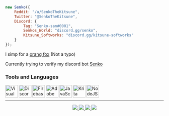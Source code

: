 
```js
new Senko({
    Reddit: "/u/SenkoTheKitsune",
    Twitter: "@SenkoTheKitsune",
    Discord: {
        Tag: "Senko-san#0001",
        Senkos_World: "discord.gg/senko",
        Kitsune_Softworks: "discord.gg/kitsune-softworks"
    }
});
```

I simp for a [orang fox](https://senkosan.fandom.com/wiki/Senko) (Not a typo)

Currently trying to verify my discord bot [Senko](https://senkosworld.com/invite)

### Tools and Languages

<img align="left" alt="Visual Studio Code" width="40px" src="https://i.imgur.com/6hkq862.png"/>
<img align="left" alt="Discord.js" width="40px" src="https://i.imgur.com/ahMnobj.png"/>
<img align="left" alt="Firebase" width="40px" src="https://i.imgur.com/ouZHkjd.png"/>
<img align="left" alt="Adobe Illustrator" width="40px" src="https://i.imgur.com/xZez7f6.png"/>
<img align="left" alt="JavaScript" width="40px" src="https://i.imgur.com/kBDXwhn.png"/>
<img align="left" alt="Krita" width="40px" src="https://i.imgur.com/ib9NSez.png"/>
<img align="left" alt="NodeJS" width="40px" src="https://i.imgur.com/LXpgAFQ.png"/>

<br><br>

---

<div align="center">
    <a href="https://twitter.com/SenkoTheKitsune">
        <img src="https://img.shields.io/twitter/url?color=blue&label=Twitter&logo=Twitter&logoColor=white&url=https%3A%2F%2Ftwitter.com%2FTrueSenko&style=flat">
    </a>
    <a href="https://discord.gg/senko">
        <img src="https://img.shields.io/discord/777251087592718336?color=5865F2&label=Senkos%20World&logo=discord&logoColor=white">
    </a>
    <a href="https://reddit.com/r/SenkosWorld">
        <img src="https://img.shields.io/reddit/subreddit-subscribers/SenkosWorld?label=%2Fr%2FSenkosWorld&logo=reddit&logoColor=white&style=flat&color=orange">
    </a>
    <a href="https://senkosworld.com/invite">
        <img src="https://img.shields.io/badge/Invite%20my%20Discord%20bot,%20Senko!-orange">
    </a>
